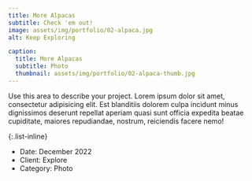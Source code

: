 ```yaml
---
title: More Alpacas
subtitle: Check 'em out!
image: assets/img/portfolio/02-alpaca.jpg
alt: Keep Exploring

caption:
  title: More Alpacas
  subtitle: Photo
  thumbnail: assets/img/portfolio/02-alpaca-thumb.jpg
---
```

Use this area to describe your project. Lorem ipsum dolor sit amet, consectetur adipisicing elit. Est blanditiis dolorem culpa incidunt minus dignissimos deserunt repellat aperiam quasi sunt officia expedita beatae cupiditate, maiores repudiandae, nostrum, reiciendis facere nemo!

{:.list-inline}
- Date: December 2022
- Client: Explore
- Category: Photo

